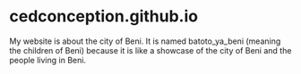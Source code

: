# cedconception.github.io
My website is about the city of Beni. It is named batoto_ya_beni (meaning the children of Beni) because it is like a showcase of the city of Beni and the people living in Beni.
